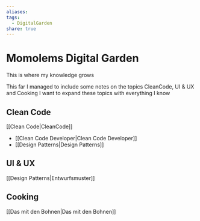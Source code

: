 ```yaml
---
aliases: 
tags:
  - DigitalGarden
share: true
---
```


# Momolems Digital Garden
This is where my knowledge grows

This far I managed to include some notes on the topics CleanCode, UI & UX and Cooking
I want to expand these topics with everything I know

## Clean Code
[[Clean Code|CleanCode]]
- [[Clean Code Developer|Clean Code Developer]]
- [[Design Patterns|Design Patterns]]

## UI & UX
[[Design Patterns|Entwurfsmuster]]

## Cooking
[[Das mit den Bohnen|Das mit den Bohnen]]